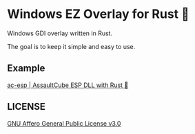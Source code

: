 # Windows EZ Overlay for Rust 🦀

Windows GDI overlay written in Rust.

The goal is to keep it simple and easy to use.

## Example

[ac-esp | AssaultCube ESP DLL with Rust 🦀](https://github.com/jerryshell/ac-esp)

## LICENSE

[GNU Affero General Public License v3.0](https://choosealicense.com/licenses/agpl-3.0/)

